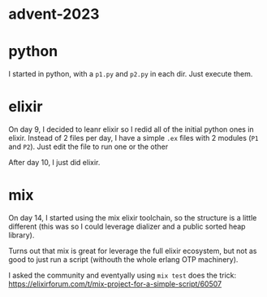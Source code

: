 # advent-2023

# python
I started in python, with a `p1.py` and `p2.py` in each dir. Just execute them.

# elixir
On day 9, I decided to leanr elixir so I redid all of the initial python ones in elixir. 
Instead of 2 files per day, I have a simple `.ex` files with 2 modules (`P1` and `P2`). Just edit the file to run one or the other

After day 10, I just did elixir.

# mix
On day 14, I started using the mix elixir toolchain, so the structure is a little different (this was so I could leverage dializer and a public sorted heap library).

Turns out that mix is great for leverage the full elixir ecosystem, but not as good to just run a script (withouth the whole erlang OTP machinery).

I asked the community and eventyally using `mix test` does the trick: https://elixirforum.com/t/mix-project-for-a-simple-script/60507
